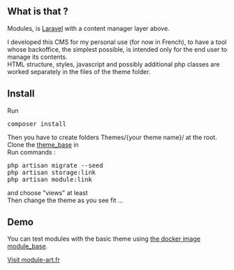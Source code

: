 ## What is that ?
<p>Modules, is <a href="https://laravel.com/">Laravel</a> with a content manager layer above.</p>
<p>I developed this CMS for my personal use (for now in French), to have a tool whose backoffice, the simplest possible, is intended only for the end user to manage its contents.<br>
HTML structure, styles, javascript and possibly additional php classes are worked separately in the files of the theme folder.</p>

## Install
Run
<pre>composer install</pre>
Then you have to create folders Themes/{your theme name}/ at the root.<br>
Clone the <a href="https://framagit.org/module-art/theme-base" target="_blank">theme_base</a> in<br>
Run commands :<br>
<pre>
php artisan migrate --seed
php artisan storage:link
php artisan module:link
</pre>
and choose "views" at least<br>
Then change the theme as you see fit ...

## Demo
You can test modules with the basic theme using <a href="https://hub.docker.com/r/moduleart/module_base" target="_blank">the docker image module_base</a>.

<a href="https://module-art.fr" target="_blank">Visit module-art.fr</a>
